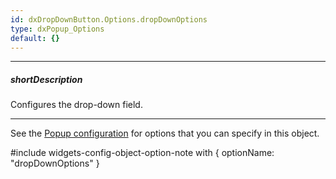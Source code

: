 ```yaml
---
id: dxDropDownButton.Options.dropDownOptions
type: dxPopup_Options
default: {}
---
```

---
##### shortDescription
Configures the drop-down field.

---
See the [Popup configuration](/api-reference/10%20UI%20Widgets/dxPopup/1%20Configuration '/Documentation/ApiReference/UI_Components/dxPopup/Configuration/') for options that you can specify in this object.

#include widgets-config-object-option-note with {
    optionName: "dropDownOptions"
}